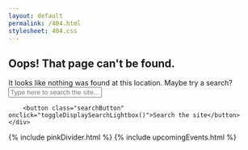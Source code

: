 ```yaml
---
layout: default
permalink: /404.html
stylesheet: 404.css
---
```



<script>

window.onload = function(){

	console.log('getSuggestedPages initialized')

	if ( typeof(window.searchIndex) === "undefined" ) {
		initSearch();
		
	} else {
		
	}

	setTimeout(getSuggestedPages, 1000);

}

function getSuggestedPages () {


	var currentUrlParts = window.location.href.split('/');
	var searchString = "";

	console.log('failed url parts', currentUrlParts)

	// first, remove slashes and header elements
	for ( var x = 3; x < currentUrlParts.length; x++ ) {
		searchString += " " + decodeURIComponent(currentUrlParts[x])
	}

	// then, replace all special characters with spaces for better matching
	searchString.replace(/[^a-zA-Z ]/g, " ")

	console.log('found potential search string', searchString)

	var searchResult = window.searchIndex.search(searchString)

	console.log('searchResult', searchResult)

	if ( searchResult.length > 0 ) {
		deleteAllSuggestedPages()

		for ( var i = 0; i < 3; i++ ) {

			var pageData = lookupResultRecord(searchResult[i]);
			displaySuggestedPage(pageData)

		}

	}

}

function displaySuggestedPage (pageData) {

	var suggestedPagesContainer = document.getElementById('suggestedPages');

	var tile = document.createElement('div')
		tile.className = "tileItem"

	var aCon = document.createElement('a')
		aCon.target = "_blank"
		aCon.href = pageData.link
	
	var img = document.createElement('img')
		img.src = "/assets/img/" + pageData.image

	var title = document.createElement('h1')
		title.textContent = pageData.title

	var data = document.createElement('span')

	if ( typeof (pageData.author) != 'undefined' ) {
		data.textContent = pageData.author
	} else if ( typeof (pageData.eventdate) != "undefined" ) {
		data.textContent = pageData.eventdate
	} else if ( typeof (pageData.summary ) != "undefined" ) {
		data.textContent = pageData.summary
	}

	aCon.appendChild(img)
	aCon.appendChild(title)
	aCon.appendChild(data)
	tile.appendChild(aCon)

	console.log('trying to append', tile )
	suggestedPagesContainer.appendChild(tile)
		
}

function deleteAllSuggestedPages () {
	var container = document.getElementById('suggestedPages')
    var child = container.lastElementChild;  
    while (child) { 
        container.removeChild(child); 
        child = container.lastElementChild; 
    } 
}

</script>

<section class="pageHeaderImage" style="background:url(/assets/img/404.png);background-size:cover;background-position:center;">
	
</section>

<section class="oops">
	<h1 class="hasColorTag red">Oops! That page can't be found.</h1>
	<div class="row">
		<span>It looks like nothing was found at this location. Maybe try a search?</span>
		<input type="text" placeholder="Type here to search the site..." onclick="toggleDisplaySearchLightbox()">
		<a class="nav-link px-2 float-right" onclick="toggleDisplaySearchLightbox()" href="#"><i class="fa fa-search"></i></a>

		<button class="searchButton" onclick="toggleDisplaySearchLightbox()">Search the site</button>
	</div>
</section>

{% include pinkDivider.html %}
{% include upcomingEvents.html %}